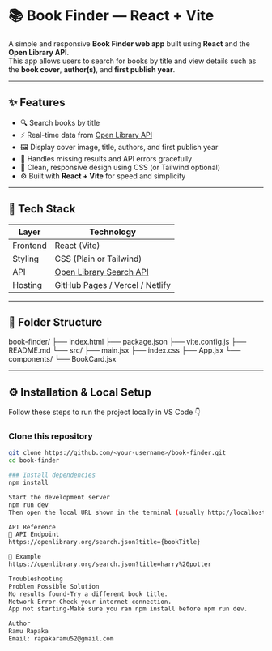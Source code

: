 # 📚 Book Finder — React + Vite

A simple and responsive **Book Finder web app** built using **React** and the **Open Library API**.  
This app allows users to search for books by title and view details such as the **book cover**, **author(s)**, and **first publish year**.

---

## ✨ Features

- 🔍 Search books by title  
- ⚡ Real-time data from [Open Library API](https://openlibrary.org/developers/api)  
- 🖼️ Display cover image, title, authors, and first publish year  
- 🚫 Handles missing results and API errors gracefully  
- 💎 Clean, responsive design using CSS (or Tailwind optional)  
- ⚙️ Built with **React + Vite** for speed and simplicity  

---

## 🧩 Tech Stack

| Layer | Technology |
|--------|-------------|
| Frontend | React (Vite) |
| Styling | CSS (Plain or Tailwind) |
| API | [Open Library Search API](https://openlibrary.org/search.json?title=) |
| Hosting | GitHub Pages / Vercel / Netlify |

---

## 📂 Folder Structure
book-finder/
├── index.html
├── package.json
├── vite.config.js
├── README.md
└── src/
├── main.jsx
├── index.css
├── App.jsx
└── components/
└── BookCard.jsx

---

## ⚙️ Installation & Local Setup

Follow these steps to run the project locally in VS Code 👇

###  Clone this repository
```bash
git clone https://github.com/<your-username>/book-finder.git
cd book-finder

### Install dependencies
npm install

Start the development server
npm run dev
Then open the local URL shown in the terminal (usually http://localhost:5173)

API Reference
🔗 API Endpoint
https://openlibrary.org/search.json?title={bookTitle}

🧾 Example
https://openlibrary.org/search.json?title=harry%20potter

Troubleshooting
Problem	Possible Solution
No results found-Try a different book title.
Network Error-Check your internet connection.
App not starting-Make sure you ran npm install before npm run dev.

Author
Ramu Rapaka
Email: rapakaramu52@gmail.com
